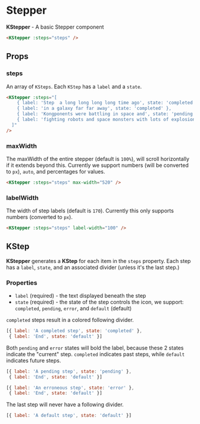# Stepper

**KStepper** - A basic Stepper component

<KStepper :steps="defaultItems" />

```html
<KStepper :steps="steps" />
```

## Props

### steps

An array of `KSteps`. Each `KStep` has a `label` and a `state`.

<div>
  <KStepper :steps="[
      { label: 'Step  a long long long long time ago', state: 'completed' },
      { label: 'in a galaxy far far away', state: 'completed' },
      { label: 'Kongponents were battling in space and', state: 'pending' },
      { label: 'fighting robots and space monsters with lots of explosions', state: 'default' }
    ]"
  />
</div>

```html
<KStepper :steps="[
    { label: 'Step  a long long long long time ago', state: 'completed' },
    { label: 'in a galaxy far far away', state: 'completed' },
    { label: 'Kongponents were battling in space and', state: 'pending' },
    { label: 'fighting robots and space monsters with lots of explosions', state: 'default' }
  ]"
/>
```

### maxWidth

The maxWidth of the entire stepper (default is `100%`), will scroll horizontally if it extends beyond this. Currently we support numbers (will be converted to `px`), `auto`, and percentages for values.

<KStepper :steps="defaultItems" max-width="520" />

```html
<KStepper :steps="steps" max-width="520" />
```

### labelWidth

The width of step labels (default is `170`). Currently this only supports numbers (converted to `px`).

<KStepper :steps="longSteps" label-width="100" />

```html
<KStepper :steps="steps" label-width="100" />
```

## KStep

**KStepper** generates a **KStep** for each item in the `steps` property. Each step has a `label`, `state`, and an associated divider (unless it's the last step.)

### Properties

- `label` (required) - the text displayed beneath the step
- `state` (required) - the state of the step controls the icon, we support: `completed`, `pending`, `error`, and `default` (default)

`completed` steps result in a colored following divider.

<div>
  <KStepper :steps="[
      { label: 'A completed step', state: 'completed' },
      { label: 'End', state: 'default' }
    ]"
  />
</div>

```javascript
[{ label: 'A completed step', state: 'completed' },
 { label: 'End', state: 'default' }]
```

Both `pending` and `error` states will bold the label, because these 2 states indicate the "current" step. `completed` indicates past steps, while `default` indicates future steps.

<div>
  <KStepper :steps="[
      { label: 'A pending step', state: 'pending' },
      { label: 'End', state: 'default' }
    ]"
  />
</div>

```javascript
[{ label: 'A pending step', state: 'pending' },
 { label: 'End', state: 'default' }]
```

<div>
  <KStepper :steps="[
      { label: 'An erroneous step', state: 'error' },
      { label: 'End', state: 'default' }
    ]"
  />
</div>

```javascript
[{ label: 'An erroneous step', state: 'error' },
 { label: 'End', state: 'default' }]
```

The last step will never have a following divider.

<div>
  <KStepper :steps="[
      { label: 'A default step', state: 'default' }
    ]"
  />
</div>

```javascript
[{ label: 'A default step', state: 'default' }]
```

<script>
export default {
  data() {
    return {
      defaultItems: [
        { label: 'And a 1', state: 'completed' },
        { label: 'And a 2', state: 'pending' },
        { label: 'And a 1 2 3 4', state: 'default' }
      ],
      longSteps: [
        { label: 'Step  a long long long long time ago', state: 'completed' },
        { label: 'in a galaxy far far away', state: 'completed' },
        { label: 'Kongponents were battling in space and', state: 'pending' },
        { label: 'fighting robots and space monsters with lots of explosions', state: 'default' }
      ]
    }
  }
}
</script>
